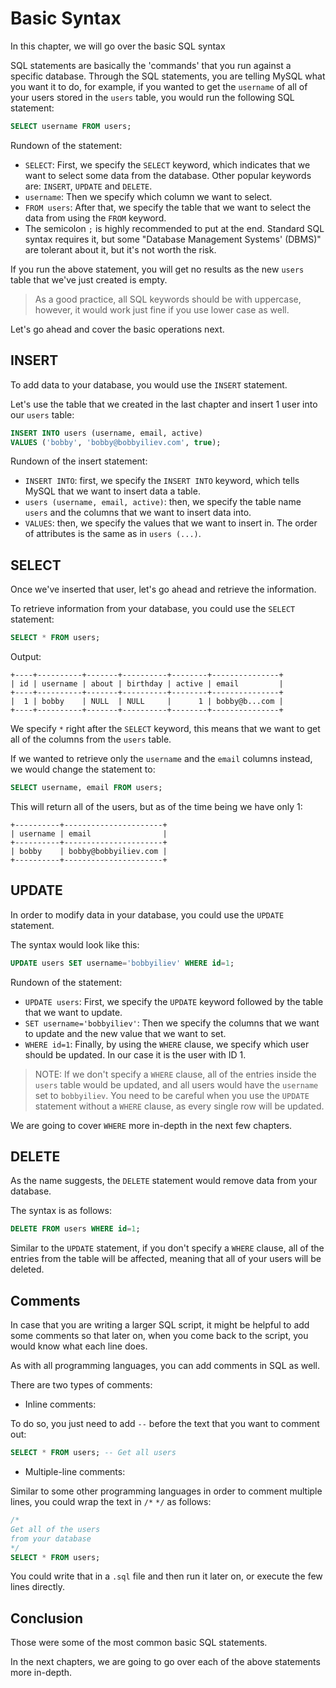 # Basic Syntax

In this chapter, we will go over the basic SQL syntax

SQL statements are basically the 'commands' that you run against a specific database. Through the SQL statements, you are telling MySQL what you want it to do, for example, if you wanted to get the `username` of all of your users stored in the `users` table, you would run the following SQL statement:

```sql
SELECT username FROM users;
```

Rundown of the statement:

* `SELECT`: First, we specify the `SELECT` keyword, which indicates that we want to select some data from the database. Other popular keywords are: `INSERT`, `UPDATE` and `DELETE`.
* `username`: Then we specify which column we want to select.
* `FROM users`: After that, we specify the table that we want to select the data from using the `FROM` keyword.
* The semicolon `;` is highly recommended to put at the end. Standard SQL syntax requires it, but some "Database Management Systems' (DBMS)" are tolerant about it, but it's not worth the risk.

If you run the above statement, you will get no results as the new `users` table that we've just created is empty.

> As a good practice, all SQL keywords should be with uppercase, however, it would work just fine if you use lower case as well.

Let's go ahead and cover the basic operations next.

## INSERT

To add data to your database, you would use the `INSERT` statement.

Let's use the table that we created in the last chapter and insert 1 user into our `users` table:

```sql
INSERT INTO users (username, email, active)
VALUES ('bobby', 'bobby@bobbyiliev.com', true);
```

Rundown of the insert statement:

* `INSERT INTO`: first, we specify the `INSERT INTO` keyword, which tells MySQL that we want to insert data a table.
* `users (username, email, active)`: then, we specify the table name `users` and the columns that we want to insert data into.
* `VALUES`: then, we specify the values that we want to insert in. The order of attributes is the same as in `users (...)`.

## SELECT

Once we've inserted that user, let's go ahead and retrieve the information.

To retrieve information from your database, you could use the `SELECT` statement:

```sql
SELECT * FROM users;
```

Output:

```
+----+----------+-------+----------+--------+---------------+
| id | username | about | birthday | active | email         |
+----+----------+-------+----------+--------+---------------+
|  1 | bobby    | NULL  | NULL     |      1 | bobby@b...com |
+----+----------+-------+----------+--------+---------------+
```

We specify `*` right after the `SELECT` keyword, this means that we want to get all of the columns from the `users` table.

If we wanted to retrieve only the `username` and the `email` columns instead, we would change the statement to:

```sql
SELECT username, email FROM users;
```

This will return all of the users, but as of the time being we have only 1:

```
+----------+----------------------+
| username | email                |
+----------+----------------------+
| bobby    | bobby@bobbyiliev.com |
+----------+----------------------+
```

## UPDATE

In order to modify data in your database, you could use the `UPDATE` statement.

The syntax would look like this:

```sql
UPDATE users SET username='bobbyiliev' WHERE id=1;
```

Rundown of the statement:

* `UPDATE users`: First, we specify the `UPDATE` keyword followed by the table that we want to update.
* `SET username='bobbyiliev'`: Then we specify the columns that we want to update and the new value that we want to set.
* `WHERE id=1`: Finally, by using the `WHERE` clause, we specify which user should be updated. In our case it is the user with ID 1.

> NOTE: If we don't specify a `WHERE` clause, all of the entries inside the `users` table would be updated, and all users would have the `username` set to `bobbyiliev`. You need to be careful when you use the `UPDATE` statement without a `WHERE` clause, as every single row will be updated.

We are going to cover `WHERE` more in-depth in the next few chapters.

## DELETE

As the name suggests, the `DELETE` statement would remove data from your database.

The syntax is as follows:

```sql
DELETE FROM users WHERE id=1;
```

Similar to the `UPDATE` statement, if you don't specify a `WHERE` clause, all of the entries from the table will be affected, meaning that all of your users will be deleted.

## Comments

In case that you are writing a larger SQL script, it might be helpful to add some comments so that later on, when you come back to the script, you would know what each line does.

As with all programming languages, you can add comments in SQL as well.

There are two types of comments:

* Inline comments:

To do so, you just need to add `--` before the text that you want to comment out:

```sql
SELECT * FROM users; -- Get all users
```

* Multiple-line comments:

Similar to some other programming languages in order to comment multiple lines, you could wrap the text in `/*` `*/` as follows:

```sql
/*
Get all of the users
from your database
*/
SELECT * FROM users;
```

You could write that in a `.sql` file and then run it later on, or execute the few lines directly.

## Conclusion

Those were some of the most common basic SQL statements.

In the next chapters, we are going to go over each of the above statements more in-depth.
